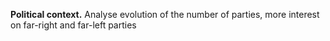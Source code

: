**Political context.** Analyse evolution of the number of parties, more interest on far-right and far-left parties
